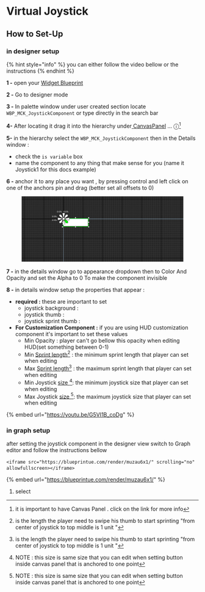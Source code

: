 # Virtual Joystick

## How to Set-Up

### in designer setup

{% hint style="info" %}
you can either follow the video bellow or the instructions
{% endhint %}

**1 -** open your [Widget Blueprint](../creating-hud-widget-blueprint.md)

**2 -** Go to designer mode

**3 -** In palette window under user created section locate `WBP_MCK_JoystickComponent` or type directly in the search bar&#x20;

&#x20;**4-** After locating it drag it into the hierarchy under[ ](../tutorial/)[CanvasPanel](../info.md) ... ⓘ[^1]

&#x20;**5-** in the hierarchy select the `WBP_MCK_JoystickComponent` then in the Details window :

* check the `is variable` box
* &#x20;name the component to any thing that make sense for you (name it Joystick1 for this docs example)

**6 -** anchor it to any place you want , by pressing control and left click on one of the anchors pin and drag (better set all offsets to 0)

<figure><img src="../.gitbook/assets/image_2024-10-15_215609509.png" alt=""><figcaption></figcaption></figure>

**7 -** in the details window go to appearance dropdown then to Color And Opacity and set the Alpha to 0 To make the component invisible&#x20;

**8 -** in details window setup the properties that appear :

* **required :** these are important to set
  * joystick background :&#x20;
  * joystick thumb :&#x20;
  * joystick sprint thumb :&#x20;
* **For Customization Component :** if you are using HUD customization component it's important to set these values
  * Min Opacity : player can't go bellow this opacity when editing HUD(set something between 0-1)
  * Min [Sprint length](#user-content-fn-2)[^2] : the minimum sprint length that player can set when editing
  * Max [Sprint length](#user-content-fn-3)[^3] : the maximum sprint length that player can set when editing
  * Min Joystick [size ](#user-content-fn-4)[^4]: the minimum joystick size that player can set when editing
  * Max Joystick [size ](#user-content-fn-5)[^5]: the maximum joystick size that player can set when editing



{% embed url="https://youtu.be/G5VI1B_coDg" %}

### in graph setup

after setting the joystick component in the designer view switch to Graph editor and follow the instructions bellow





```
<iframe src="https://blueprintue.com/render/muzau6x1/" scrolling="no" allowfullscreen></iframe>
```

{% embed url="https://blueprintue.com/render/muzau6x1/" %}

1. select

[^1]: it is important to have Canvas Panel . click  on the link for more info

[^2]: is the length the player need to swipe his thumb to start sprinting "from center of joystick to top middle is 1 unit "

[^3]: is the length the player need to swipe his thumb to start sprinting "from center of joystick to top middle is 1 unit "

[^4]: NOTE : this size is same size that you can edit when setting button inside canvas panel that is anchored to one point

[^5]: NOTE : this size is same size that you can edit when setting button inside canvas panel that is anchored to one point
